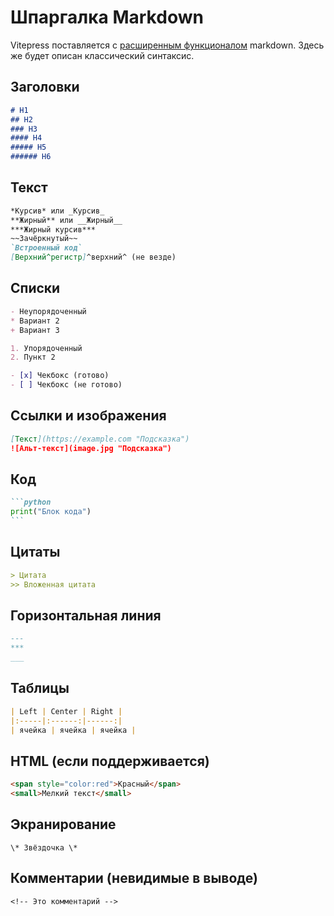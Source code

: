 # Шпаргалка Markdown

Vitepress поставляется с [расширенным функционалом](https://vitepress.dev/ru/guide/markdown) markdown. Здесь же будет описан классический синтаксис.

## Заголовки

```markdown
# H1
## H2
### H3
#### H4
##### H5
###### H6
```

## Текст

```markdown
*Курсив* или _Курсив_  
**Жирный** или __Жирный__  
***Жирный курсив***  
~~Зачёркнутый~~  
`Встроенный код`  
[Верхний^регистр]^верхний^ (не везде)  
```

## Списки

```markdown
- Неупорядоченный
* Вариант 2
+ Вариант 3

1. Упорядоченный
2. Пункт 2

- [x] Чекбокс (готово)
- [ ] Чекбокс (не готово)
```

## Ссылки и изображения

```markdown
[Текст](https://example.com "Подсказка")  
![Альт-текст](image.jpg "Подсказка")  
```

## Код

````markdown
```python
print("Блок кода")
```
````

## Цитаты

```markdown
> Цитата
>> Вложенная цитата
```

## Горизонтальная линия

```markdown
---
***
___
```

## Таблицы

```markdown
| Left | Center | Right |
|:-----|:------:|------:|
| ячейка | ячейка | ячейка |
```

## HTML (если поддерживается)

```markdown
<span style="color:red">Красный</span>  
<small>Мелкий текст</small>
```

## Экранирование
`\* Звёздочка \*`

## Комментарии (невидимые в выводе)
`<!-- Это комментарий -->`


